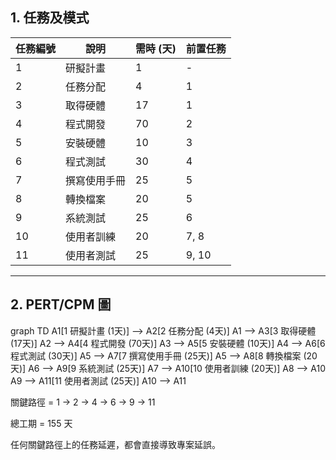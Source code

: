 ## 1. 任務及模式

| 任務編號 | 說明           | 需時 (天) | 前置任務 |
|----------|----------------|-----------|----------|
| 1        | 研擬計畫       | 1         | -        |
| 2        | 任務分配       | 4         | 1        |
| 3        | 取得硬體       | 17        | 1        |
| 4        | 程式開發       | 70        | 2        |
| 5        | 安裝硬體       | 10        | 3        |
| 6        | 程式測試       | 30        | 4        |
| 7        | 撰寫使用手冊   | 25        | 5        |
| 8        | 轉換檔案       | 20        | 5        |
| 9        | 系統測試       | 25        | 6        |
| 10       | 使用者訓練     | 20        | 7, 8     |
| 11       | 使用者測試     | 25        | 9, 10    |

---

## 2. PERT/CPM 圖
graph TD
    A1[1 研擬計畫 (1天)] --> A2[2 任務分配 (4天)]
    A1 --> A3[3 取得硬體 (17天)]
    A2 --> A4[4 程式開發 (70天)]
    A3 --> A5[5 安裝硬體 (10天)]
    A4 --> A6[6 程式測試 (30天)]
    A5 --> A7[7 撰寫使用手冊 (25天)]
    A5 --> A8[8 轉換檔案 (20天)]
    A6 --> A9[9 系統測試 (25天)]
    A7 --> A10[10 使用者訓練 (20天)]
    A8 --> A10
    A9 --> A11[11 使用者測試 (25天)]
    A10 --> A11


關鍵路徑 = 1 → 2 → 4 → 6 → 9 → 11

總工期 = 155 天

任何關鍵路徑上的任務延遲，都會直接導致專案延誤。
